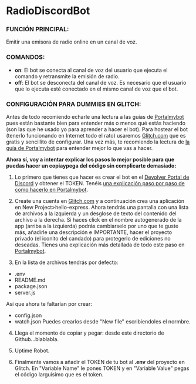 # RadioDiscordBot

### FUNCIÓN PRINCIPAL:
Emitir una emisora de radio online en un canal de voz.

### COMANDOS:
- **on**: El bot se conecta al canal de voz del usuario que ejecuta el comando y retransmite la emisión de radio.
- **off**: El bot se desconecta del canal de voz. Es necesario que el usuario que lo ejecuta esté conectado en el mismo canal de voz que el bot.

### CONFIGURACIÓN PARA DUMMIES EN GLITCH:
Antes de todo recomiendo echarle una lectura a las guías de [Portalmybot](https://portalmybot.com/guia/mybot/inicio) pues están bastante bien para entender más o menos qué estás haciendo (son las que he usado yo para aprender a hacer el bot).
Para hostear el bot (tenerlo funcionando en Internet todo el rato) usaremos [Glitch.com](https://glitch.com/) que es gratis y sencillito de configurar. Una vez más, te recomiendo la lectura de [la guía de Portalmybot](https://portalmybot.com/guia/glitch/cuenta-configuracion-app) para entender mejor lo que vas a hacer.

**Ahora sí, voy a intentar explicar los pasos lo mejor posible para que puedas hacer un copiaypega del código sin complicarte demasiado:**
1. Lo primero que tienes que hacer es crear el bot en el [Devolver Portal de Discord](https://discord.com/developers/applications) y obtener el TOKEN. Tenéis [una explicación paso por paso de como hacerlo en Portalmybot](https://portalmybot.com/guia/mybot/cuenta-discord).

2. Create una cuenta en [Glitch.com](https://glitch.com/) y a continuación crea una aplicación en New Project>hello-express. Ahora tendrás una pantalla con una lista de archivos a la izquierda y un desglose de texto del contenido del archivo a la derecha. Si haces click en el nombre autogenerado de la app (arriba a la izquierda) podrás cambiarselo por uno que te guste más, añadirle una descripción e IMPORTANTE, hacer el proyecto privado (el iconito del candado) para protegerlo de ediciones no deseadas. Tienes una explicación más detallada de todo este paso en [Portalmybot](https://portalmybot.com/guia/glitch/cuenta-configuracion-app#crear-app-glitch).

3. En la lista de archivos tendrás por defecto:
  - .env
  - README.md
  - package.json
  - server.js
  
  Así que ahora te faltarían por crear:
  - config.json
  - watch.json
Puedes crearlos desde "New file" escribiendoles el normbre.

4. Llega el momento de copiar y pegar: desde este directorio de Github...blablabla.

5. Uptime Robot.

6. Finalmente vamos a añadir el TOKEN de tu bot al **.env** del proyecto en Glitch. En "Variable Name" le pones TOKEN y en "Variable Value" pegas el código larguísimo que es el token.
